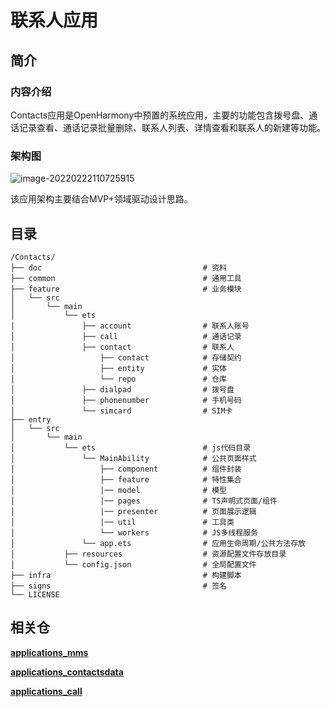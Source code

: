# 联系人应用

## 简介

### 内容介绍

Contacts应用是OpenHarmony中预置的系统应用，主要的功能包含拨号盘、通话记录查看、通话记录批量删除、联系人列表、详情查看和联系人的新建等功能。

### 架构图

![image-20220222110725915](./doc/image/image-20220222110725915.png)

该应用架构主要结合MVP+领域驱动设计思路。

## 目录

~~~
/Contacts/
├── doc                                    # 资料
├── common                                 # 通用工具
├── feature                                # 业务模块
│   └── src
│       └── main
│           └── ets     
|               ├── account                # 联系人账号
│               ├── call                   # 通话记录
│               ├── contact                # 联系人
│                   ├── contact            # 存储契约
│                   ├── entity             # 实体
│                   └── repo               # 仓库
│               ├── dialpad                # 拨号盘
│               ├── phonenumber            # 手机号码
│               └── simcard                # SIM卡
├── entry                 
│   └── src
│       └── main
│           └── ets                        # js代码目录
│               └── MainAbility            # 公共页面样式
│                   ├── component          # 组件封装
│                   ├── feature            # 特性集合
│                   |── model              # 模型
│                   |── pages              # TS声明式页面/组件
│                   |── presenter          # 页面展示逻辑
│                   |── util               # 工具类
│                   └── workers            # JS多线程服务
│               └── app.ets                # 应用生命周期/公共方法存放
│           ├── resources                  # 资源配置文件存放目录
│           └── config.json                # 全局配置文件
├── infra                                  # 构建脚本
├── signs                                  # 签名
└── LICENSE
~~~

## 相关仓

[**applications_mms**](https://gitee.com/openharmony/applications_mms)

[**applications_contactsdata**](https://gitee.com/openharmony/applications_contactsdata)

[**applications_call**](https://gitee.com/openharmony/applications_call)






